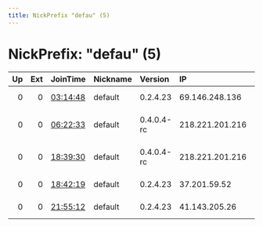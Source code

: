 ```yaml
---
title: NickPrefix "defau" (5)
---
```


# NickPrefix: "defau" (5)

|   Up |   Ext | JoinTime                                                                                            | Nickname   | Version    | IP              | AS                               | CC   |   ORp |   Dirp | OS      | Contact   |   eFamMembers |
|-----:|------:|:----------------------------------------------------------------------------------------------------|:-----------|:-----------|:----------------|:---------------------------------|:-----|------:|-------:|:--------|:----------|--------------:|
|    0 |     0 | [03:14:48](https://metrics.torproject.org/rs.html#details/D8BE436BFA253BBF8127D2E58570EB28E5EAA689) | default    | 0.2.4.23   | 69.146.248.136  | Charter Communications           | us   |   443 |   9030 | Windows | None      |             1 |
|    0 |     0 | [06:22:33](https://metrics.torproject.org/rs.html#details/49C28B600623BD04EDCBBF37B8D145EEDC9CCA89) | default    | 0.4.0.4-rc | 218.221.201.216 | So-net Entertainment Corporation | jp   | 65192 |      0 | Windows | None      |             1 |
|    0 |     0 | [18:39:30](https://metrics.torproject.org/rs.html#details/28C1A52AA83C16163E80FA0AC7BA8268FF551581) | default    | 0.4.0.4-rc | 218.221.201.216 | So-net Entertainment Corporation | jp   | 65192 |      0 | Windows | None      |             1 |
|    0 |     0 | [18:42:19](https://metrics.torproject.org/rs.html#details/63A7E05EDDF00782C0EE45D55E05EA014D652966) | default    | 0.2.4.23   | 37.201.59.52    | Liberty Global B.V.              | de   |   443 |   9030 | Windows | None      |             1 |
|    0 |     0 | [21:55:12](https://metrics.torproject.org/rs.html#details/097AD70D908C698EFBECA094FD19D486C0CDD7A4) | default    | 0.2.4.23   | 41.143.205.26   | Itissalat Al-MAGHRIB             | ma   |   443 |   9030 | Windows | None      |             1 |

